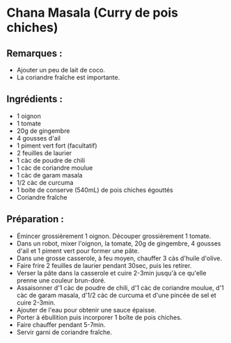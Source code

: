 # Chana Masala (Curry de pois chiches)

## Remarques : 
* Ajouter un peu de lait de coco. 
* La coriandre fraîche est importante. 

## Ingrédients :
* 1 oignon
* 1 tomate
* 20g de gingembre
* 4 gousses d'ail
* 1 piment vert fort (facultatif)
* 2 feuilles de laurier
* 1 càc de poudre de chili
* 1 càc de coriandre moulue
* 1 càc de garam masala 
* 1/2 càc de curcuma
* 1 boite de conserve (540mL) de pois chiches égouttés
* Coriandre fraîche

## Préparation :
* Émincer grossièrement 1 oignon. Découper grossièrement 1 tomate.
* Dans un robot, mixer l'oignon, la tomate, 20g de gingembre, 4 gousses d'ail et 1 piment vert pour former une pâte.
* Dans une grosse casserole, à feu moyen, chauffer 3 càs d'huile d'olive.
* Faire frire 2 feuilles de laurier pendant 30sec, puis les retirer.
* Verser la pâte dans la casserole et cuire 2-3min jusqu'à ce qu'elle prenne une couleur brun-doré.
* Assaisonner d'1 càc de poudre de chili, d'1 càc de coriandre moulue, d'1 càc de garam masala, d'1/2 càc de curcuma et d'une pincée de sel et cuire 2-3min.
* Ajouter de l'eau pour obtenir une sauce épaisse.
* Porter à ébullition puis incorporer 1 boîte de pois chiches.
* Faire chauffer pendant 5-7min.
* Servir garni de coriandre fraîche.